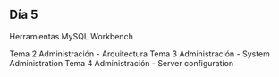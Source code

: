 Día 5
-----

Herramientas MySQL Workbench

Tema 2 Administración - Arquitectura 
Tema 3 Administración - System Administration 
Tema 4 Administración - Server configuration
